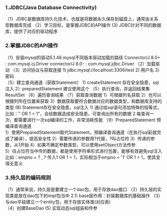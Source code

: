 ### 1.JDBC(Java Database Connectivity)
   （1）JDBC是数据库持久化技术，也就是将数据永久保存到磁盘上，通常由关系型数据库完成
   （2）学习目标，是掌握JDBC的API操作
    (3) JDBC针对不同的数据库，提供了对应的驱动程序
### 2.掌握JDBC的API操作
   （1）安装mysql的驱动5.1.48
        mysql不同版本驱动加载的路径
        Connector/J 8.0+ : com.mysql.cj.Driver
        connector/J 8.0- : com.mysql.jdbc.Driver
   （2）加载驱动
   （3）访问协议与获取连接
        1) jdbc:mysql://localhost:3306/test
        2) 用户名
        3）密码    
   （5）建立查询通道（获取Statement）
        1) createStatement 存在安全隐患，sql注入
        2）preparedStatement 建议使用这个 
   （5）执行查询，并返回结果集ResultSet
   （6）遍历查询结果
   （7）获取查询数据
        1）可根据列名获取
        2）也可以根据列所在位置来获取
        3）数据获取要符合数据对应的数据类型，和数据库支持的类型
    (8) Statement存在安全隐患，sql注入
        1) 通过给sql语句添加特殊的恒等式，比如：" OR 1 = 1"，会给数据造成安全隐患，可查询出所有的数据
        2 每查询一次，都需要进行一次sql编译的工作，非常消耗性能
   （9）PreparedStatement 预编译查询通道    
        1）使用PreparedStatement取代Statement，预编译查询通道（在执行sql前就完成了编译），提高安全性 
        2）需要传递的参数用?代替，?叫占位符
        3）传递的参数，从1开始
        4）如果不确定参数类型，可以使用setObject方法传参   
        5）往占位符当中传的数据，都是使用字符串形式进行包裹，能够有效避免sql注入
            比如：empno = ? , ? 传入1 OR 1 = 1，实际相当于empno = '1' OR 1 = 1，使其变得无意义
### 3.持久层的编码规则
   （1）通常来说，持久层是要建立一个dao包，用于存放dao接口
   （2）持久层的实现类是放在dao包下的impl包当中
        2.1) base层作用：封装数据库的基础操作
   （3）与dao平级建立一个entity包，用于存放实体类(对应表)  
   （4）创建BaseDao
    (5) 实现动态sql组装和传参       